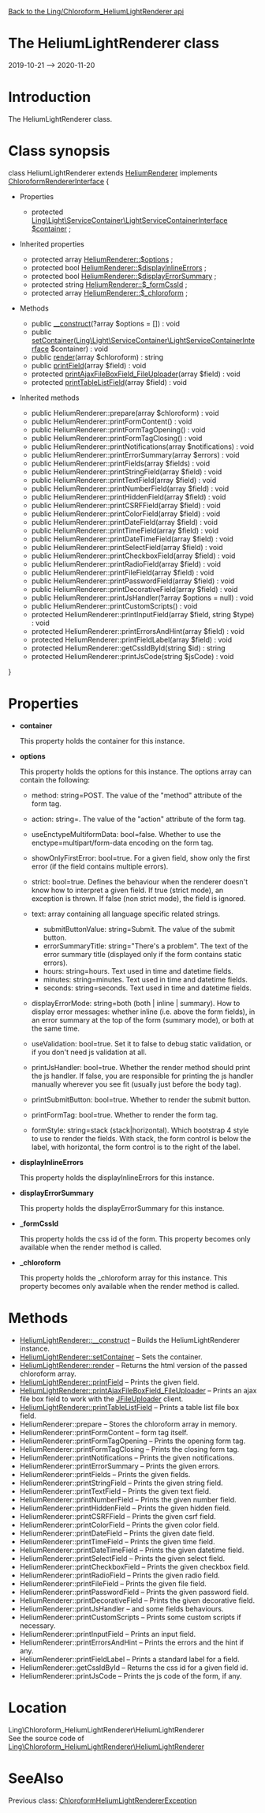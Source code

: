[Back to the Ling/Chloroform_HeliumLightRenderer api](https://github.com/lingtalfi/Chloroform_HeliumLightRenderer/blob/master/doc/api/Ling/Chloroform_HeliumLightRenderer.md)



The HeliumLightRenderer class
================
2019-10-21 --> 2020-11-20






Introduction
============

The HeliumLightRenderer class.



Class synopsis
==============


class <span class="pl-k">HeliumLightRenderer</span> extends [HeliumRenderer](https://github.com/lingtalfi/Chloroform_HeliumRenderer/blob/master/doc/api/Ling/Chloroform_HeliumRenderer/HeliumRenderer.md) implements [ChloroformRendererInterface](https://github.com/lingtalfi/Chloroform/blob/master/doc/api/Ling/Chloroform/Renderer/ChloroformRendererInterface.md) {

- Properties
    - protected [Ling\Light\ServiceContainer\LightServiceContainerInterface](https://github.com/lingtalfi/Light/blob/master/doc/api/Ling/Light/ServiceContainer/LightServiceContainerInterface.md) [$container](#property-container) ;

- Inherited properties
    - protected array [HeliumRenderer::$options](#property-options) ;
    - protected bool [HeliumRenderer::$displayInlineErrors](#property-displayInlineErrors) ;
    - protected bool [HeliumRenderer::$displayErrorSummary](#property-displayErrorSummary) ;
    - protected string [HeliumRenderer::$_formCssId](#property-_formCssId) ;
    - protected array [HeliumRenderer::$_chloroform](#property-_chloroform) ;

- Methods
    - public [__construct](https://github.com/lingtalfi/Chloroform_HeliumLightRenderer/blob/master/doc/api/Ling/Chloroform_HeliumLightRenderer/HeliumLightRenderer/__construct.md)(?array $options = []) : void
    - public [setContainer](https://github.com/lingtalfi/Chloroform_HeliumLightRenderer/blob/master/doc/api/Ling/Chloroform_HeliumLightRenderer/HeliumLightRenderer/setContainer.md)([Ling\Light\ServiceContainer\LightServiceContainerInterface](https://github.com/lingtalfi/Light/blob/master/doc/api/Ling/Light/ServiceContainer/LightServiceContainerInterface.md) $container) : void
    - public [render](https://github.com/lingtalfi/Chloroform_HeliumLightRenderer/blob/master/doc/api/Ling/Chloroform_HeliumLightRenderer/HeliumLightRenderer/render.md)(array $chloroform) : string
    - public [printField](https://github.com/lingtalfi/Chloroform_HeliumLightRenderer/blob/master/doc/api/Ling/Chloroform_HeliumLightRenderer/HeliumLightRenderer/printField.md)(array $field) : void
    - protected [printAjaxFileBoxField_FileUploader](https://github.com/lingtalfi/Chloroform_HeliumLightRenderer/blob/master/doc/api/Ling/Chloroform_HeliumLightRenderer/HeliumLightRenderer/printAjaxFileBoxField_FileUploader.md)(array $field) : void
    - protected [printTableListField](https://github.com/lingtalfi/Chloroform_HeliumLightRenderer/blob/master/doc/api/Ling/Chloroform_HeliumLightRenderer/HeliumLightRenderer/printTableListField.md)(array $field) : void

- Inherited methods
    - public HeliumRenderer::prepare(array $chloroform) : void
    - public HeliumRenderer::printFormContent() : void
    - public HeliumRenderer::printFormTagOpening() : void
    - public HeliumRenderer::printFormTagClosing() : void
    - public HeliumRenderer::printNotifications(array $notifications) : void
    - public HeliumRenderer::printErrorSummary(array $errors) : void
    - public HeliumRenderer::printFields(array $fields) : void
    - public HeliumRenderer::printStringField(array $field) : void
    - public HeliumRenderer::printTextField(array $field) : void
    - public HeliumRenderer::printNumberField(array $field) : void
    - public HeliumRenderer::printHiddenField(array $field) : void
    - public HeliumRenderer::printCSRFField(array $field) : void
    - public HeliumRenderer::printColorField(array $field) : void
    - public HeliumRenderer::printDateField(array $field) : void
    - public HeliumRenderer::printTimeField(array $field) : void
    - public HeliumRenderer::printDateTimeField(array $field) : void
    - public HeliumRenderer::printSelectField(array $field) : void
    - public HeliumRenderer::printCheckboxField(array $field) : void
    - public HeliumRenderer::printRadioField(array $field) : void
    - public HeliumRenderer::printFileField(array $field) : void
    - public HeliumRenderer::printPasswordField(array $field) : void
    - public HeliumRenderer::printDecorativeField(array $field) : void
    - public HeliumRenderer::printJsHandler(?array $options = null) : void
    - public HeliumRenderer::printCustomScripts() : void
    - protected HeliumRenderer::printInputField(array $field, string $type) : void
    - protected HeliumRenderer::printErrorsAndHint(array $field) : void
    - protected HeliumRenderer::printFieldLabel(array $field) : void
    - protected HeliumRenderer::getCssIdById(string $id) : string
    - protected HeliumRenderer::printJsCode(string $jsCode) : void

}




Properties
=============

- <span id="property-container"><b>container</b></span>

    This property holds the container for this instance.
    
    

- <span id="property-options"><b>options</b></span>

    This property holds the options for this instance.
    The options array can contain the following:
    
    - method: string=POST. The value of the "method" attribute of the form tag.
    - action: string=<empty string>. The value of the "action" attribute of the form tag.
    - useEnctypeMultiformData: bool=false. Whether to use the enctype=multipart/form-data encoding on the form tag.
    - showOnlyFirstError: bool=true. For a given field, show only the first error (if the field contains multiple errors).
    - strict: bool=true. Defines the behaviour when the renderer doesn't know how to interpret a given field.
                 If true (strict mode), an exception is thrown.
                 If false (non strict mode), the field is ignored.
    - text: array containing all language specific related strings.
         - submitButtonValue: string=Submit. The value of the submit button.
         - errorSummaryTitle: string="There's a problem". The text of the error summary title (displayed only if the form contains static errors).
         - hours: string=hours. Text used in time and datetime fields.
         - minutes: string=minutes. Text used in time and datetime fields.
         - seconds: string=seconds. Text used in time and datetime fields.
    
    - displayErrorMode: string=both (both | inline | summary). How to display error messages: whether inline (i.e. above the form fields),
             in an error summary at the top of the form (summary mode), or both at the same time.
    - useValidation: bool=true. Set it to false to debug static validation, or if you don't need js validation at all.
    - printJsHandler: bool=true. Whether the render method should print the js handler. If false, you are responsible for printing the js handler manually wherever you see fit (usually just before the body tag).
    - printSubmitButton: bool=true. Whether to render the submit button.
    - printFormTag: bool=true. Whether to render the form tag.
    - formStyle: string=stack (stack|horizontal). Which bootstrap 4 style to use to render the fields.
                     With stack, the form control is below the label,
                     with horizontal, the form control is to the right of the label.
    
    

- <span id="property-displayInlineErrors"><b>displayInlineErrors</b></span>

    This property holds the displayInlineErrors for this instance.
    
    

- <span id="property-displayErrorSummary"><b>displayErrorSummary</b></span>

    This property holds the displayErrorSummary for this instance.
    
    

- <span id="property-_formCssId"><b>_formCssId</b></span>

    This property holds the css id of the form.
    This property becomes only available when the render method is called.
    
    

- <span id="property-_chloroform"><b>_chloroform</b></span>

    This property holds the _chloroform array for this instance.
    This property becomes only available when the render method is called.
    
    



Methods
==============

- [HeliumLightRenderer::__construct](https://github.com/lingtalfi/Chloroform_HeliumLightRenderer/blob/master/doc/api/Ling/Chloroform_HeliumLightRenderer/HeliumLightRenderer/__construct.md) &ndash; Builds the HeliumLightRenderer instance.
- [HeliumLightRenderer::setContainer](https://github.com/lingtalfi/Chloroform_HeliumLightRenderer/blob/master/doc/api/Ling/Chloroform_HeliumLightRenderer/HeliumLightRenderer/setContainer.md) &ndash; Sets the container.
- [HeliumLightRenderer::render](https://github.com/lingtalfi/Chloroform_HeliumLightRenderer/blob/master/doc/api/Ling/Chloroform_HeliumLightRenderer/HeliumLightRenderer/render.md) &ndash; Returns the html version of the passed chloroform array.
- [HeliumLightRenderer::printField](https://github.com/lingtalfi/Chloroform_HeliumLightRenderer/blob/master/doc/api/Ling/Chloroform_HeliumLightRenderer/HeliumLightRenderer/printField.md) &ndash; Prints the given field.
- [HeliumLightRenderer::printAjaxFileBoxField_FileUploader](https://github.com/lingtalfi/Chloroform_HeliumLightRenderer/blob/master/doc/api/Ling/Chloroform_HeliumLightRenderer/HeliumLightRenderer/printAjaxFileBoxField_FileUploader.md) &ndash; Prints an ajax file box field to work with the [JFileUploader](https://github.com/lingtalfi/jFileUploader) client.
- [HeliumLightRenderer::printTableListField](https://github.com/lingtalfi/Chloroform_HeliumLightRenderer/blob/master/doc/api/Ling/Chloroform_HeliumLightRenderer/HeliumLightRenderer/printTableListField.md) &ndash; Prints a table list file box field.
- HeliumRenderer::prepare &ndash; Stores the chloroform array in memory.
- HeliumRenderer::printFormContent &ndash; form tag itself.
- HeliumRenderer::printFormTagOpening &ndash; Prints the opening form tag.
- HeliumRenderer::printFormTagClosing &ndash; Prints the closing form tag.
- HeliumRenderer::printNotifications &ndash; Prints the given notifications.
- HeliumRenderer::printErrorSummary &ndash; Prints the given errors.
- HeliumRenderer::printFields &ndash; Prints the given fields.
- HeliumRenderer::printStringField &ndash; Prints the given string field.
- HeliumRenderer::printTextField &ndash; Prints the given text field.
- HeliumRenderer::printNumberField &ndash; Prints the given number field.
- HeliumRenderer::printHiddenField &ndash; Prints the given hidden field.
- HeliumRenderer::printCSRFField &ndash; Prints the given csrf field.
- HeliumRenderer::printColorField &ndash; Prints the given color field.
- HeliumRenderer::printDateField &ndash; Prints the given date field.
- HeliumRenderer::printTimeField &ndash; Prints the given time field.
- HeliumRenderer::printDateTimeField &ndash; Prints the given datetime field.
- HeliumRenderer::printSelectField &ndash; Prints the given select field.
- HeliumRenderer::printCheckboxField &ndash; Prints the given checkbox field.
- HeliumRenderer::printRadioField &ndash; Prints the given radio field.
- HeliumRenderer::printFileField &ndash; Prints the given file field.
- HeliumRenderer::printPasswordField &ndash; Prints the given password field.
- HeliumRenderer::printDecorativeField &ndash; Prints the given decorative field.
- HeliumRenderer::printJsHandler &ndash; and some fields behaviours.
- HeliumRenderer::printCustomScripts &ndash; Prints some custom scripts if necessary.
- HeliumRenderer::printInputField &ndash; Prints an input field.
- HeliumRenderer::printErrorsAndHint &ndash; Prints the errors and the hint if any.
- HeliumRenderer::printFieldLabel &ndash; Prints a standard label for a field.
- HeliumRenderer::getCssIdById &ndash; Returns the css id for a given field id.
- HeliumRenderer::printJsCode &ndash; Prints the js code of the form, if any.





Location
=============
Ling\Chloroform_HeliumLightRenderer\HeliumLightRenderer<br>
See the source code of [Ling\Chloroform_HeliumLightRenderer\HeliumLightRenderer](https://github.com/lingtalfi/Chloroform_HeliumLightRenderer/blob/master/HeliumLightRenderer.php)



SeeAlso
==============
Previous class: [ChloroformHeliumLightRendererException](https://github.com/lingtalfi/Chloroform_HeliumLightRenderer/blob/master/doc/api/Ling/Chloroform_HeliumLightRenderer/Exception/ChloroformHeliumLightRendererException.md)<br>
